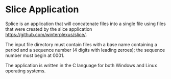 
Slice Application
=================

Splice is an application that will concatenate files into a single file using files that were created by the slice application <https://github.com/winterplexus/slice/>.

The input file directory must contain files with a base name containing a period and a sequence number (4 digits with leading zeroes); the sequence number must begin at 0001.

The application is written in the C language for both Windows and Linux operating systems.

